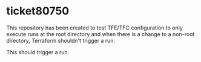 # ticket80750

This repository has been created to test TFE/TFC configuration to only execute runs at the root directory and when there is a change to a non-root directory, Terraform shouldn't trigger a run.


This should trigger a run.
